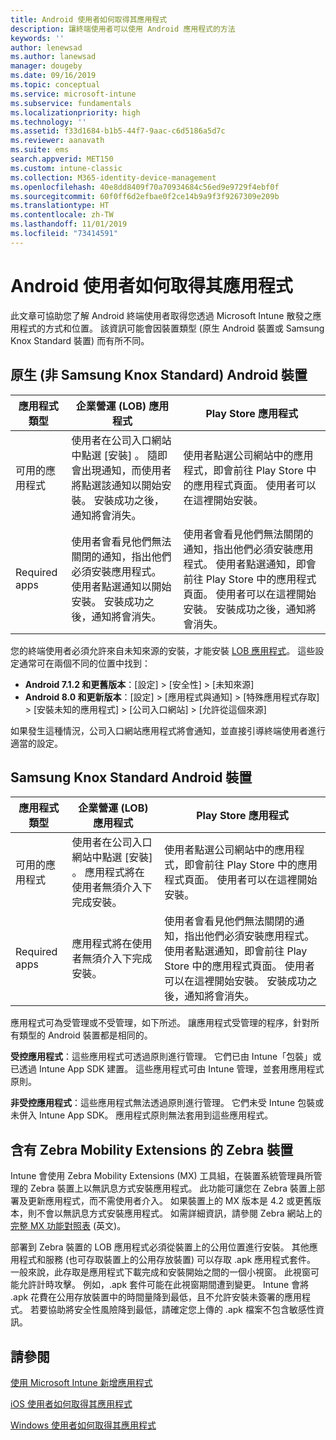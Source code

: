```yaml
---
title: Android 使用者如何取得其應用程式
description: 讓終端使用者可以使用 Android 應用程式的方法
keywords: ''
author: lenewsad
ms.author: lanewsad
manager: dougeby
ms.date: 09/16/2019
ms.topic: conceptual
ms.service: microsoft-intune
ms.subservice: fundamentals
ms.localizationpriority: high
ms.technology: ''
ms.assetid: f33d1684-b1b5-44f7-9aac-c6d5186a5d7c
ms.reviewer: aanavath
ms.suite: ems
search.appverid: MET150
ms.custom: intune-classic
ms.collection: M365-identity-device-management
ms.openlocfilehash: 40e8dd8409f70a70934684c56ed9e9729f4ebf0f
ms.sourcegitcommit: 60f0ff6d2efbae0f2ce14b9a9f3f9267309e209b
ms.translationtype: HT
ms.contentlocale: zh-TW
ms.lasthandoff: 11/01/2019
ms.locfileid: "73414591"
---
```

# <a name="how-your-android-users-get-their-apps"></a>Android 使用者如何取得其應用程式

此文章可協助您了解 Android 終端使用者取得您透過 Microsoft Intune 散發之應用程式的方式和位置。 該資訊可能會因裝置類型 (原生 Android 裝置或 Samsung Knox Standard 裝置) 而有所不同。

## <a name="native-non-samsung-knox-standard-android-devices"></a>原生 (非 Samsung Knox Standard) Android 裝置

| 應用程式類型 | 企業營運 (LOB) 應用程式 | Play Store 應用程式  |
| ------------- |-------------| -----|
| 可用的應用程式      | 使用者在公司入口網站中點選 [安裝]  。 隨即會出現通知，而使用者將點選該通知以開始安裝。 安裝成功之後，通知將會消失。 | 使用者點選公司網站中的應用程式，即會前往 Play Store 中的應用程式頁面。 使用者可以在這裡開始安裝。|
| Required apps      | 使用者會看見他們無法關閉的通知，指出他們必須安裝應用程式。 使用者點選通知以開始安裝。 安裝成功之後，通知將會消失。    | 使用者會看見他們無法關閉的通知，指出他們必須安裝應用程式。 使用者點選通知，即會前往 Play Store 中的應用程式頁面。 使用者可以在這裡開始安裝。 安裝成功之後，通知將會消失。 |

您的終端使用者必須允許來自未知來源的安裝，才能安裝 [LOB 應用程式](../apps/lob-apps-android.md)。 這些設定通常可在兩個不同的位置中找到：

* **Android 7.1.2 和更舊版本**：[設定]   > [安全性]   > [未知來源] 
* **Android 8.0 和更新版本**：[設定]   > [應用程式與通知]   > [特殊應用程式存取]   > [安裝未知的應用程式]   > [公司入口網站]   > [允許從這個來源] 

如果發生這種情況，公司入口網站應用程式將會通知，並直接引導終端使用者進行適當的設定。 

## <a name="samsung-knox-standard-android-devices"></a>Samsung Knox Standard Android 裝置

| 應用程式類型 | 企業營運 (LOB) 應用程式 | Play Store 應用程式  |
| ------------- |-------------| -----|
| 可用的應用程式      | 使用者在公司入口網站中點選 [安裝]  。 應用程式將在使用者無須介入下完成安裝。 | 使用者點選公司網站中的應用程式，即會前往 Play Store 中的應用程式頁面。 使用者可以在這裡開始安裝。|
| Required apps      | 應用程式將在使用者無須介入下完成安裝。    | 使用者會看見他們無法關閉的通知，指出他們必須安裝應用程式。 使用者點選通知，即會前往 Play Store 中的應用程式頁面。 使用者可以在這裡開始安裝。 安裝成功之後，通知將會消失。 |

應用程式可為受管理或不受管理，如下所述。 讓應用程式受管理的程序，針對所有類型的 Android 裝置都是相同的。

**受控應用程式**：這些應用程式可透過原則進行管理。 它們已由 Intune「包裝」或已透過 Intune App SDK 建置。 這些應用程式可由 Intune 管理，並套用應用程式原則。

**非受控應用程式**：這些應用程式無法透過原則進行管理。 它們未受 Intune 包裝或未併入 Intune App SDK。 應用程式原則無法套用到這些應用程式。

## <a name="zebra-devices-with-zebra-mobility-extensions"></a>含有 Zebra Mobility Extensions 的 Zebra 裝置

Intune 會使用 Zebra Mobility Extensions (MX) 工具組，在裝置系統管理員所管理的 Zebra 裝置上以無訊息方式安裝應用程式。 此功能可讓您在 Zebra 裝置上部署及更新應用程式，而不需使用者介入。 如果裝置上的 MX 版本是 4.2 或更舊版本，則不會以無訊息方式安裝應用程式。 如需詳細資訊，請參閱 Zebra 網站上的[完整 MX 功能對照表](http://techdocs.zebra.com/mx/compatibility/) \(英文\)。

部署到 Zebra 裝置的 LOB 應用程式必須從裝置上的公用位置進行安裝。 其他應用程式和服務 (也可存取裝置上的公用存放裝置) 可以存取 .apk 應用程式套件。 一般來說，此存取是應用程式下載完成和安裝開始之間的一個小視窗。 此視窗可能允許計時攻擊。 例如，.apk 套件可能在此視窗期間遭到變更。 Intune 會將 .apk 花費在公用存放裝置中的時間量降到最低，且不允許安裝未簽署的應用程式。 若要協助將安全性風險降到最低，請確定您上傳的 .apk 檔案不包含敏感性資訊。

## <a name="see-also"></a>請參閱

[使用 Microsoft Intune 新增應用程式](../apps/apps-add.md)

[iOS 使用者如何取得其應用程式](end-user-apps-ios.md)

[Windows 使用者如何取得其應用程式](end-user-apps-windows.md)
